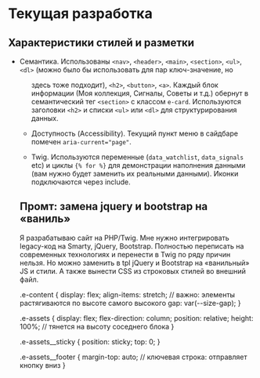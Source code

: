 # Текущая разработка

## Характеристики стилей и разметки

- Семантика. Использованы `<nav>`, `<header>`, `<main>`, `<section>`, `<ul>`, `<dl>` (можно было бы использовать для пар ключ-значение, но <ul> здесь тоже подходит), `<h2>`, `<button>`, `<a>`. Каждый блок информации (Моя коллекция, Сигналы, Советы и т.д.) обернут в семантический тег `<section>` с классом `e-card`. Используются заголовки `<h2>` и списки `<ul>` или `<dl>` для структурирования данных.

- Доступность (Accessibility). Текущий пункт меню в сайдбаре помечен `aria-current="page"`.

- Twig. Используются переменные (`data_watchlist`, `data_signals` etc) и циклы `{% for %}` для демонстрации наполнения данными (вам нужно будет заменить их реальными данными). Иконки подключаются через include.

## Промт: замена jquery и bootstrap на «ваниль»

Я разрабатываю сайт на PHP/Twig. Мне нужно интегрировать legacy-код на Smarty, jQuery, Bootstrap. Полностью переписать на современных технологиях и перенести в Twig по ряду причин нельзя. Но можно заменить в tpl jQuery и Bootstrap на «ванильный» JS и стили. А также вынести CSS из строковых стилей во внешний файл.

.e-content {
display: flex;
align-items: stretch; // важно: элементы растягиваются по высоте самого высокого
gap: var(--size-gap);
}

.e-assets {
display: flex;
flex-direction: column;
position: relative;
height: 100%; // тянется на высоту соседнего блока
}

.e-assets\_\_sticky {
position: sticky;
top: 0;
}

.e-assets\_\_footer {
margin-top: auto; // ключевая строка: отправляет кнопку вниз
}
```
